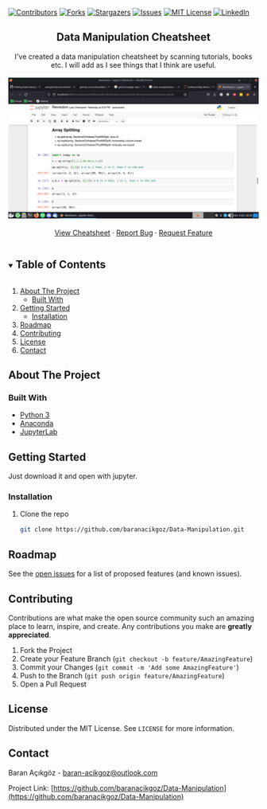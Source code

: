 [![Contributors][contributors-shield]][contributors-url]
[![Forks][forks-shield]][forks-url]
[![Stargazers][stars-shield]][stars-url]
[![Issues][issues-shield]][issues-url]
[![MIT License][license-shield]][license-url]
[![LinkedIn][linkedin-shield]][linkedin-url]



<!-- PROJECT LOGO -->
<p align="center">
  
  <h2 align="center">Data Manipulation Cheatsheet</h2>

  <p align="center">
    I've created a data manipulation cheatsheet by scanning tutorials, books etc. I will add as I see things that I think are useful.
    <br />
    <br />
  <img src="assets/screenshot.png">
  <br />
  <br />
    <a href="https://github.com/github_username/repo_name">View Cheatsheet</a>
    ·
    <a href="https://github.com/baranacikgoz/Data-Manipulation/issues">Report Bug</a>
    ·
    <a href="https://github.com/baranacikgoz/Data-Manipulation/issues">Request Feature</a>
  </p>
</p>


<!-- TABLE OF CONTENTS -->
<details open="open">
  <summary><h2 style="display: inline-block">Table of Contents</h2></summary>
  <ol>
    <li>
      <a href="#about-the-project">About The Project</a>
      <ul>
        <li><a href="#built-with">Built With</a></li>
      </ul>
    </li>
    <li>
      <a href="#getting-started">Getting Started</a>
      <ul>
        <li><a href="#installation">Installation</a></li>
      </ul>
    </li>
    <li><a href="#roadmap">Roadmap</a></li>
    <li><a href="#contributing">Contributing</a></li>
    <li><a href="#license">License</a></li>
    <li><a href="#contact">Contact</a></li>
  </ol>
</details>



<!-- ABOUT THE PROJECT -->
## About The Project

### Built With

* [Python 3](https://www.python.org/)
* [Anaconda](https://www.anaconda.com/)
* [JupyterLab](https://jupyter.org/)



<!-- GETTING STARTED -->
## Getting Started

Just download it and open with jupyter.

### Installation

1. Clone the repo
   ```sh
   git clone https://github.com/baranacikgoz/Data-Manipulation.git
   ```
   
<!-- USAGE EXAMPLES -->

<!-- ROADMAP -->
## Roadmap

See the [open issues](https://github.com/baranacikgoz/Data-Manipulation/issues) for a list of proposed features (and known issues).



<!-- CONTRIBUTING -->
## Contributing

Contributions are what make the open source community such an amazing place to learn, inspire, and create. Any contributions you make are **greatly appreciated**.

1. Fork the Project
2. Create your Feature Branch (`git checkout -b feature/AmazingFeature`)
3. Commit your Changes (`git commit -m 'Add some AmazingFeature'`)
4. Push to the Branch (`git push origin feature/AmazingFeature`)
5. Open a Pull Request



<!-- LICENSE -->
## License

Distributed under the MIT License. See `LICENSE` for more information.



<!-- CONTACT -->
## Contact

Baran Açıkgöz - [baran-acikgoz@outlook.com](baran-acikgoz@outlook.com)

Project Link: [https://github.com/baranacikgoz/Data-Manipulation](https://github.com/baranacikgoz/Data-Manipulation)


<!-- MARKDOWN LINKS & IMAGES -->
<!-- https://www.markdownguide.org/basic-syntax/#reference-style-links -->
[contributors-shield]: https://img.shields.io/github/contributors/baranacikgoz/Data-Manipulation.svg?style=for-the-badge
[contributors-url]: https://github.com/baranacikgoz/Data-Manipulation/graphs/contributors
[forks-shield]: https://img.shields.io/github/forks/baranacikgoz/Data-Manipulation.svg?style=for-the-badge
[forks-url]: https://github.com/baranacikgoz/Data-Manipulation/network/members
[stars-shield]: https://img.shields.io/github/stars/baranacikgoz/Data-Manipulation.svg?style=for-the-badge
[stars-url]: https://github.com/baranacikgoz/Data-Manipulation/stargazers
[issues-shield]: https://img.shields.io/github/issues/baranacikgoz/Data-Manipulation.svg?style=for-the-badge
[issues-url]: https://github.com/baranacikgoz/Data-Manipulation/issues
[license-shield]: https://img.shields.io/github/license/baranacikgoz/Data-Manipulation.svg?style=for-the-badge
[license-url]: https://github.com/baranacikgoz/Data-Manipulation/blob/master/LICENSE.txt
[linkedin-shield]: https://img.shields.io/badge/-LinkedIn-black.svg?style=for-the-badge&logo=linkedin&colorB=555
[linkedin-url]: https://www.linkedin.com/in/baran-acikgoz/
